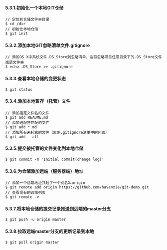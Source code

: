 #### 5.3.1.初始化一个本地GIT仓储
```
// 定位到仓储文件夹目录
$ cd /dir
// 初始化本地仓储
$ git init
```

#### 5.3.2.添加本地GIT忽略清单文件.gitignore
```
// 添加OS X中系统文件.DS_Store到忽略清单，这将忽略项目任意目录下的.DS_Store文件或是文件夹
$ echo .DS_Store >> .gitignore
```

#### 5.3.3.查看本地仓储的变更状态
```
$ git status
```

#### 5.3.4.添加本地暂存（托管）文件
```
// 添加指定文件名的文件
$ git add README.md
// 添加通配符匹配的文件
$ git add *.md
// 添加所有未托管的文件（忽略.gitignore清单中的列表）
$ git add --all
```

#### 5.3.5.提交被托管的文件变化到本地仓储
```
$ git commit -m 'Initial commit(change log)'
```

#### 5.3.6.为仓储添加远端（服务器端）地址
```
// 添加一个远端地址并起了一个别名叫origin
$ git remote add origin https://github.com/havenxie/git-demo.git
// 查看现有的远端列表
$ git remote -v
```

#### 5.3.7.将本地仓储的提交记录推送到远端的master分支
```
$ git push -u origin master
```

#### 5.3.8.拉取远端master分支的更新记录到本地
```
$ git pull origin master
```



